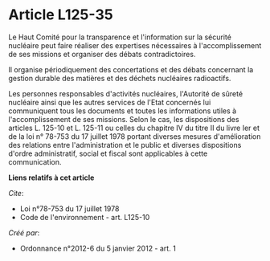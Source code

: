 # Article L125-35

Le Haut Comité pour la transparence et l'information sur la sécurité nucléaire peut faire réaliser des expertises nécessaires
à l'accomplissement de ses missions et organiser des débats contradictoires. 

Il organise périodiquement des concertations et des débats concernant la gestion durable des matières et des déchets
nucléaires radioactifs. 

Les personnes responsables d'activités nucléaires, l'Autorité de sûreté nucléaire ainsi que les autres services de l'Etat
concernés lui communiquent tous les documents et toutes les informations utiles à l'accomplissement de ses missions. Selon le
cas, les dispositions des articles L. 125-10 et L. 125-11 ou celles du chapitre IV du titre II du livre Ier et de la loi n°
78-753 du 17 juillet 1978 portant diverses mesures d'amélioration des relations entre l'administration et le public et
diverses dispositions d'ordre administratif, social et fiscal sont applicables à cette communication.

**Liens relatifs à cet article**

_Cite_:

  - Loi n°78-753 du 17 juillet 1978
  - Code de l'environnement - art. L125-10

_Créé par_:

  - Ordonnance n°2012-6 du 5 janvier 2012 - art. 1
